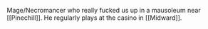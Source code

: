 Mage/Necromancer who really fucked us up in a mausoleum near [[Pinechill]]. He regularly plays at the casino in [[Midward]].
